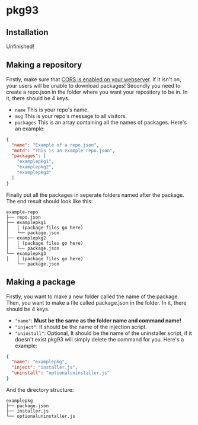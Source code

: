 # pkg93

## Installation
Unfinished!

## Making a repository
Firstly, make sure that [CORS is enabled on your webserver](https://enable-cors.org/server.html).
If it isn't on, your users will be unable to download packages!
Secondly you need to create a repo.json in the folder where you want your repository to be in.
In it, there should be 4 keys.
- `name` This is your repo's name.
- `msg` This is your repo's message to all visitors.
- `packages` This is an array containing all the names of packages.
Here's an example:
```json
{
  "name": "Example of a repo.json",
  "motd": "This is an example repo.json",
  "packages": [
    "examplepkg1",
    "examplepkg2",
    "examplepkg3"
  ]
}
```
Finally put all the packages in seperate folders named after the package.
The end result should look like this:
```
example-repo
├── repo.json
├── examplepkg1
│   │ (package files go here)
│   └── package.json
├── examplepkg2
│   │ (package files go here)
│   └── package.json
└── examplepkg3
│   │ (package files go here)
    └── package.json
```

## Making a package
Firstly, you want to make a new folder called the name of the package.
Then, you want to make a file called package.json in the folder.
In it, there should be 4 keys.
- `"name"`: **Must be the same as the folder name and command name!**
- `"inject"`: It should be the name of the injection script.
- `"uninstall"`: Optional, It should be the name of the uninstaller script, if it doesn't exist pkg93 will simply delete the command for you.
Here's a example:
```json
{
  "name": "examplepkg",
  "inject": "installer.js",
  "uninstall": "optionaluninstaller.js"
}
```
And the directory structure:
```
examplepkg
├── package.json
├── installer.js
└── optionaluninstaller.js
```
